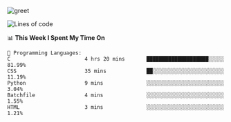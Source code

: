 ![greet](https://user-images.githubusercontent.com/44234583/146624354-9d461392-3676-4e7a-b12f-debc7319f53b.gif)

<!--START_SECTION:waka-->
![Lines of code](https://img.shields.io/badge/From%20Hello%20World%20I%27ve%20Written-391%20Thousand%20lines%20of%20code-blue)

📊 **This Week I Spent My Time On** 

```text
💬 Programming Languages: 
C                        4 hrs 20 mins       ████████████████████░░░░░   81.99% 
CSS                      35 mins             ██░░░░░░░░░░░░░░░░░░░░░░░   11.19% 
Python                   9 mins              ░░░░░░░░░░░░░░░░░░░░░░░░░   3.04% 
Batchfile                4 mins              ░░░░░░░░░░░░░░░░░░░░░░░░░   1.55% 
HTML                     3 mins              ░░░░░░░░░░░░░░░░░░░░░░░░░   1.21%

```


<!--END_SECTION:waka-->
